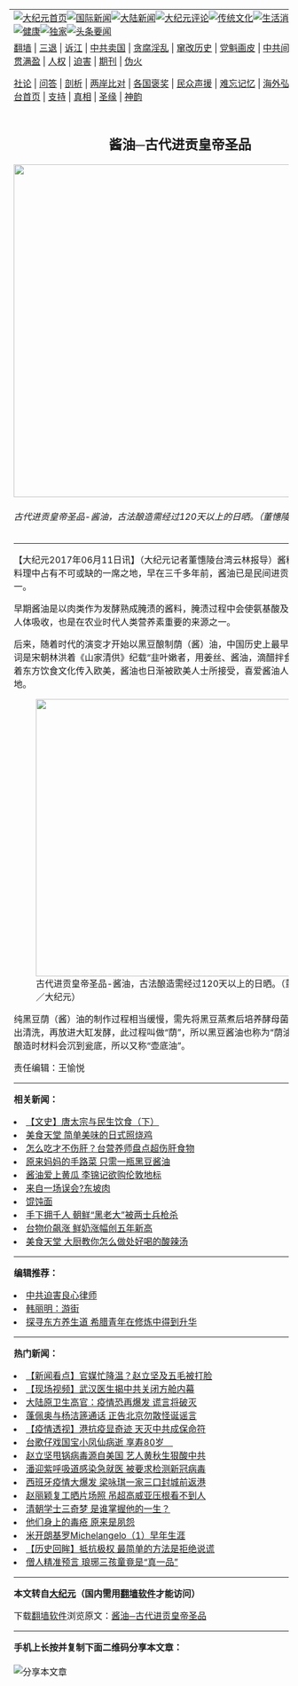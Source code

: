 <a name="1" id="1" target="_blank"></a><span id="1"></span>
<table align=center border="0"><tr><td colspan="2" VALIGN=TOP><a href="https://github.com/jjslrw3280/djy/blob/master/gb/nf1351518.md#1"><img src="https://raw.githubusercontent.com/jjslrw3280/www/master/t/djy/1.jpg" title="大纪元首页" alt="大纪元首页"></a><a href="https://github.com/jjslrw3280/djy/blob/master/gb/n24hr.md#1"><img src="https://raw.githubusercontent.com/jjslrw3280/www/master/t/djy/3.jpg" title="国际新闻" alt="国际新闻"></a><a href="https://github.com/jjslrw3280/djy/blob/master/gb/nsc413.md#1"><img src="https://raw.githubusercontent.com/jjslrw3280/www/master/t/djy/4.jpg" title="大陆新闻" alt="大陆新闻"></a><a href="https://github.com/jjslrw3280/djy/blob/master/gb/news392.md#1"><img src="https://raw.githubusercontent.com/jjslrw3280/www/master/t/djy/5.jpg" title="大纪元评论" alt="大纪元评论"></a><a href="https://github.com/jjslrw3280/djy/blob/master/gb/news2007.md#1"><img src="https://raw.githubusercontent.com/jjslrw3280/www/master/t/djy/6.jpg" title="传统文化" alt="传统文化"></a><a href="https://github.com/jjslrw3280/djy/blob/master/gb/news2008.md#1"><img src="https://raw.githubusercontent.com/jjslrw3280/www/master/t/djy/7.jpg" title="生活消费" alt="生活消费"></a><a href="https://github.com/jjslrw3280/djy/blob/master/gb/ncyule.md#1"><img src="https://raw.githubusercontent.com/jjslrw3280/www/master/t/djy/8.jpg" title="娱乐休闲" alt="娱乐休闲"></a><a href="https://github.com/jjslrw3280/djy/blob/master/gb/nsc1002.md#1"><img src="https://raw.githubusercontent.com/jjslrw3280/www/master/t/djy/9.jpg" title="健康" alt="健康"></a><a href="https://github.com/jjslrw3280/djy/blob/master/gb/nf6092.md#1"><img src="https://raw.githubusercontent.com/jjslrw3280/www/master/t/djy/10a.jpg" title="独家" alt="独家"></a><a href="https://github.com/jjslrw3280/djy/blob/master/gb/nf4514.md#1"><img src="https://raw.githubusercontent.com/jjslrw3280/www/master/t/djy/12a.jpg" title="头条要闻" alt="头条要闻"></a></td></tr>
<tr><td colspan="2" VALIGN=TOP><a target="_blank" href="https://github.com/jjslrw3280/www/blob/master/README.md?zsrh#1">翻墙</a> | <a target="_blank" href="https://github.com/jjslrw3280/djy/blob/master/gb/nf5657.md#1">三退</a> | <a target="_blank" href="https://github.com/jjslrw3280/djy/blob/master/gb/nf6124.md#1">诉江</a> | <a target="_blank" href="https://github.com/jjslrw3280/djy/blob/master/gb/nf1176117.md#1">中共卖国</a> | <a target="_blank" href="https://github.com/jjslrw3280/djy/blob/master/gb/nf5773.md#1">贪腐淫乱</a> | <a target="_blank" href="https://github.com/jjslrw3280/djy/blob/master/gb/nf1176115.md#1">窜改历史</a> | <a target="_blank" href="https://github.com/jjslrw3280/djy/blob/master/gb/nf1176107.md#1">党魁画皮</a> | <a target="_blank" href="https://github.com/jjslrw3280/djy/blob/master/gb/nf1320400.md#1">中共间谍</a> | <a target="_blank" href="https://github.com/jjslrw3280/djy/blob/master/gb/nf1176114.md#1">破坏传统</a> | <a target="_blank" href="https://github.com/jjslrw3280/ntdtv/blob/master/gb/prog447_1.md#1">恶贯满盈</a> | <a target="_blank" href="https://github.com/jjslrw3280/djy/blob/master/gb/ncid278.md#1">人权</a> | <a target="_blank" href="https://github.com/jjslrw3280/djy/blob/master/gb/nf1176111.md#1">迫害</a> | <a target="_blank" href="https://gitlab.com/szzdlab/mh-qikan/blob/master/README.md#1">期刊</a> | <a target="_blank" href="https://github.com/jjslrw3280/djy/blob/master/gb/nf5562.md#1">伪火</a></p><p><a target="_blank" href="https://github.com/jjslrw3280/djy/blob/master/gb/9p.md#1">社论</a> | <a target="_blank" href="https://github.com/jjslrw3280/djy/blob/master/gb/nf4378.md#1">问答</a> | <a target="_blank" href="https://github.com/jjslrw3280/djy/blob/master/gb/nf5792.md#1">剖析</a> | <a target="_blank" href="https://github.com/jjslrw3280/djy/blob/master/gb/nf5735.md#1">两岸比对</a> | <a target="_blank" href="https://github.com/jjslrw3280/djy/blob/master/gb/nf6119.md#1">各国褒奖</a> | <a target="_blank" href="https://github.com/jjslrw3280/djy/blob/master/gb/nf6120.md#1">民众声援</a> | <a target="_blank" href="https://github.com/jjslrw3280/djy/blob/master/gb/nf1188594.md#1">难忘记忆</a> | <a target="_blank" href="https://github.com/jjslrw3280/djy/blob/master/gb/nf3180.md#1">海外弘传</a> | <a target="_blank" href="https://github.com/jjslrw3280/djy/blob/master/gb/nf5410.md#1">万人上访</a> | <a target="_blank" href="https://github.com/jjslrw3280/www/blob/master/README.md?zsrh#1">平台首页</a> | <a target="_blank" href="https://github.com/jjslrw3280/djy/blob/master/gb/nf4386.md#1">支持</a> | <a target="_blank" href="https://github.com/jjslrw3280/djy/blob/master/gb/nf4389.md#1">真相</a> | <a target="_blank" href="https://github.com/jjslrw3280/djy/blob/master/gb/nf5790.md#1">圣缘</a> | <a target="_blank" href="https://github.com/jjslrw3280/djy/blob/master/gb/nf4786.md#1">神韵</a></td></tr>
<tr><td VALIGN=TOP width="626"><h2 align=center>酱油─古代进贡皇帝圣品</h2>
<img width="600" src="https://i.epochtimes.com/assets/uploads/2017/06/1706110733392357-600x400.jpg" />
<h6>古代进贡皇帝圣品-酱油，古法酿造需经过120天以上的日晒。（董憓陵／大纪元）
</h6>
<hr>
<p>【大纪元2017年06月11日讯】（大纪元记者董憓陵台湾云林报导）酱料在中国传统料理中占有不可或缺的一席之地，早在三千多年前，<ahref="https://github.com/jjslrw3280/djy/blob/master/gb/tag/%E9%85%B1%E6%B2%B9.md#1">酱油</a>已是民间进贡皇帝的圣品之一。</p>
<p>早期<ahref="https://github.com/jjslrw3280/djy/blob/master/gb/tag/%E9%85%B1%E6%B2%B9.md#1">酱油</a>是以肉类作为发酵熟成腌渍的酱料，腌渍过程中会使氨基酸及铁质更容易被人体吸收，也是在农业时代人类营养素重要的来源之一。</p>
<p>后来，随着时代的演变才开始以<ahref="https://github.com/jjslrw3280/djy/blob/master/gb/tag/%E9%BB%91%E8%B1%86.md#1">黑豆</a>酿制荫（酱）油，中国历史上最早使用“酱油”一词是宋朝林洪着《山家清供》纪载“韭叶嫩者，用姜丝、酱油，滴醋拌食”的描述。随着东方饮食文化传入欧美，酱油也日渐被欧美人士所接受，喜爱酱油人士遍及世界各地。</p>
<figure id="attachment_9251589" aria-describedby="caption-attachment-9251589" style="width: 500px" class="wp-caption aligncenter"><a target="_blank" href="https://i.epochtimes.com/assets/uploads/2017/06/1706110744572357.jpg"><img class="wp-image-9251589" src="https://i.epochtimes.com/assets/uploads/2017/06/1706110744572357-600x400.jpg" width="500" b="333" /></a><figcaption id="caption-attachment-9251589" class="wp-caption-text">古代进贡皇帝圣品-酱油，古法酿造需经过120天以上的日晒。（董憓陵／大纪元）</figcaption></figure>
<p>纯<ahref="https://github.com/jjslrw3280/djy/blob/master/gb/tag/%E9%BB%91%E8%B1%86.md#1">黑豆</a>荫（酱）油的制作过程相当缓慢，需先将黑豆蒸煮后培养酵母菌，约一周后取出清洗，再放进大缸发酵，此过程叫做“荫”，所以黑豆酱油也称为“荫油”；此外，因酿造时材料会沉到瓮底，所以又称“壶底油”。</p>
<p>责任编辑：王愉悦</p>

<hr>


<strong>相关新闻：</strong>
<li><a href="https://github.com/jjslrw3280/djy/blob/master/gb/17/5/30/n9202900.md#1">【文史】唐太宗与民生饮食（下）</a></li>
<li><a href="https://github.com/jjslrw3280/djy/blob/master/gb/17/5/30/n9204959.md#1">美食天堂 简单美味的日式照烧鸡</a></li>
<li><a href="https://github.com/jjslrw3280/djy/blob/master/gb/17/5/31/n9206482.md#1">怎么吃才不伤肝？台营养师盘点超伤肝食物</a></li>
<li><a href="https://github.com/jjslrw3280/djy/blob/master/gb/17/6/1/n9212695.md#1">原来妈妈的手路菜 只需一瓶黑豆酱油</a></li>
<li><a href="https://github.com/jjslrw3280/djy/blob/master/gb/17/6/1/n9215229.md#1">酱油爱上黄瓜 李锦记欲购伦敦地标</a></li>
<li><a href="https://github.com/jjslrw3280/djy/blob/master/gb/17/6/2/n9216955.md#1">来自一场误会?东坡肉</a></li>
<li><a href="https://github.com/jjslrw3280/djy/blob/master/gb/17/6/2/n9216999.md#1">馄饨面</a></li>
<li><a href="https://github.com/jjslrw3280/djy/blob/master/gb/17/6/5/n9229322.md#1">手下拥千人 朝鲜“黑老大”被两士兵枪杀</a></li>
<li><a href="https://github.com/jjslrw3280/djy/blob/master/gb/17/6/6/n9232511.md#1">台物价飙涨 鲜奶涨幅创五年新高</a></li>
<li><a href="https://github.com/jjslrw3280/djy/blob/master/gb/17/6/6/n9234221.md#1">美食天堂 大厨教你怎么做处好喝的酸辣汤</a></li>
<hr>


<strong>编辑推荐：</strong>
<li><a href="https://github.com/ychojm359/djy/blob/master/gb/9/2/9/n2422991.md?dfh#1" target="_blank">中共迫害良心律师</a></li><li><a href="https://github.com/tsiac2612/djy/blob/master/gb/18/10/23/n10802534.md#1" target="_blank">韩丽明：游街</a></li><li><a href="https://github.com/tsiac2612/djy/blob/master/gb/19/9/2/n11494502.md#1" target="_blank">探寻东方养生道 希腊青年在修炼中得到升华</a></li>
<hr>

<strong>热门新闻：</strong>
<li><a href="https://github.com/jjslrw3280/djy/blob/master/gb/20/3/16/n11945071.md#1">【新闻看点】官媒忙降温？赵立坚及五毛被打脸</a></li>
<li><a href="https://github.com/jjslrw3280/djy/blob/master/gb/20/3/16/n11943071.md#1">【现场视频】武汉医生揭中共关闭方舱内幕</a></li>
<li><a href="https://github.com/jjslrw3280/djy/blob/master/gb/20/3/15/n11942229.md#1">大陆原卫生高官：疫情恐再爆发 谎言将破灭</a></li>
<li><a href="https://github.com/jjslrw3280/djy/blob/master/gb/20/3/16/n11945291.md#1">蓬佩奥与杨洁篪通话 正告北京勿散怪诞谣言</a></li>
<li><a href="https://github.com/jjslrw3280/djy/blob/master/gb/20/3/15/n11942593.md#1">【疫情透视】港抗疫显奇迹 天灭中共成保命符</a></li>
<li><a href="https://github.com/jjslrw3280/djy/blob/master/gb/20/3/17/n11946544.md#1">台歌仔戏国宝小凤仙病逝 享寿80岁　</a></li>
<li><a href="https://github.com/jjslrw3280/djy/blob/master/gb/20/3/15/n11942589.md#1">赵立坚甩锅病毒源自美国 艺人黄秋生狠酸中共</a></li>
<li><a href="https://github.com/jjslrw3280/djy/blob/master/gb/20/3/15/n11942781.md#1">潘迎紫呼吸道感染急就医 被要求检测新冠病毒</a></li>
<li><a href="https://github.com/jjslrw3280/djy/blob/master/gb/20/3/15/n11942415.md#1">西班牙疫情大爆发 梁咏琪一家三口封城前返港</a></li>
<li><a href="https://github.com/jjslrw3280/djy/blob/master/gb/20/3/16/n11945468.md#1">赵丽颖复工晒片场照 吊超高威亚压根看不到人</a></li>
<li><a href="https://github.com/jjslrw3280/djy/blob/master/gb/20/3/11/n11933369.md#1">清朝学士三奇梦 是谁掌握他的一生？</a></li>
<li><a href="https://github.com/jjslrw3280/djy/blob/master/gb/20/1/2/n11764074.md#1">他们身上的毒疮 原来是夙怨</a></li>
<li><a href="https://github.com/jjslrw3280/djy/blob/master/gb/13/1/31/n3790016.md#1">米开朗基罗Michelangelo（1）早年生涯</a></li>
<li><a href="https://github.com/jjslrw3280/djy/blob/master/gb/20/3/7/n11923201.md#1">【历史回眸】抵抗极权 最简单的方法是拒绝说谎</a></li>
<li><a href="https://github.com/jjslrw3280/djy/blob/master/gb/20/3/11/n11933376.md#1">僧人精准预言 琅琊三孩童竟是“真一品”</a></li>
<hr>

<strong>本文转自<a href="https://www.epochtimes.com">大纪元</a>（国内需用<a href="https://github.com/jjslrw3280/www/blob/master/README.md#8">翻墙软件</a>才能访问）</strong><p>下载<a href="https://github.com/jjslrw3280/www/blob/master/README.md#8">翻墙软件</a>浏览原文：<a href="https://www.epochtimes.com/gb/17/6/11/n9251561.htm">酱油─古代进贡皇帝圣品</a></p><hr>

<strong>手机上长按并复制下面二维码分享本文章：</strong><br><br><img src="https://chart.apis.google.com/chart?cht=qr&chs=240x240&choe=UTF-8&chld=M|2&chl=https://github.com/jjslrw3280/djy/blob/master/gb/17/6/11/n9251561.md%231" title="分享本文章"></td><td VALIGN=TOP><a href="https://github.com/jjslrw3280/djy/blob/master/gb/16/1/21/n4622075.md?dfh#1" target="_blank"><img src="https://raw.githubusercontent.com/jjslrw3280/djy/master/gb/300/wei-f1.jpg" title="中共的伪火骗局"  alt="中共的伪火骗局"></a><br><a href="https://github.com/jjslrw3280/www/blob/master/README.md?dfh#9" target="_blank"><img src="https://raw.githubusercontent.com/jjslrw3280/djy/master/gb/300/yong-h.jpg" title="永恒的见证"  alt="永恒的见证"></a><br><a href="https://github.com/jjslrw3280/djy/blob/master/gb/13/9/29/n3974789.md?dfh#1" target="_blank"><img src="https://raw.githubusercontent.com/jjslrw3280/djy/master/gb/300/shang-lnz.jpg" title="善良女子被中共投男牢"  alt="善良女子被中共投男牢"></a><br><a href="https://github.com/jjslrw3280/djy/blob/master/gb/16/3/16/n4663449.md?dfh#1" target="_blank"><img src="https://raw.githubusercontent.com/jjslrw3280/djy/master/gb/300/huo-z3.jpg" title="警卫目击活摘器官"  alt="警卫目击活摘器官"></a><br><a href="https://github.com/jjslrw3280/djy/blob/master/gb/16/8/7/n8177641.md?dfh#1" target="_blank"><img src="https://raw.githubusercontent.com/jjslrw3280/djy/master/gb/300/huo-z4.jpg" title="证人描述活摘恐怖"  alt="证人描述活摘恐怖"></a><br><a href="https://github.com/jjslrw3280/djy/blob/master/gb/10/4/19/n2881569.md?dfh#1" target="_blank"><img src="https://raw.githubusercontent.com/jjslrw3280/djy/master/gb/300/huo-z1.jpg" title="揭开活摘器官黑幕"  alt="揭开活摘器官黑幕"></a><br><a href="https://github.com/jjslrw3280/djy/blob/master/gb/10/11/7/n3077476.md?dfh#1" target="_blank"><img src="https://raw.githubusercontent.com/jjslrw3280/djy/master/gb/300/ma-ks.jpg" title="马克思的成魔之路"  alt="马克思的成魔之路"></a><br><a href="https://github.com/jjslrw3280/djy/blob/master/gb/14/6/9/n4173977.md?dfh#1" target="_blank"><img src="https://raw.githubusercontent.com/jjslrw3280/djy/master/gb/300/chang-zs.jpg" title="藏字石 蕴天机"  alt="藏字石 蕴天机"></a><br><a href="https://github.com/jjslrw3280/djy/blob/master/gb/18/5/10/n10381511.md?dfh#1" target="_blank"><img src="https://raw.githubusercontent.com/jjslrw3280/djy/master/gb/300/st1.jpg" title="关注三亿人三退"  alt="关注三亿人三退"></a><br><a href="https://github.com/jjslrw3280/djy/blob/master/gb/18/3/21/n10237682.md?dfh#1" target="_blank"><img src="https://raw.githubusercontent.com/jjslrw3280/djy/master/gb/300/jie-t.jpg" title="解体中共复兴中华"  alt="解体中共复兴中华"></a><br><a href="https://github.com/jjslrw3280/djy/blob/master/gb/9/2/9/n2422991.md?dfh#1" target="_blank"><img src="https://raw.githubusercontent.com/jjslrw3280/djy/master/gb/300/gao-zs.jpg" title="中共迫害良心律师"  alt="中共迫害良心律师"></a><br><a href="https://github.com/jjslrw3280/djy/blob/master/gb/18/12/9/n10900044.md?dfh#1" target="_blank"><img src="https://raw.githubusercontent.com/jjslrw3280/djy/master/gb/300/sj1.jpg" title="三百多万人举报江泽民"  alt="三百多万人举报江泽民"></a><br><a href="https://github.com/jjslrw3280/djy/blob/master/gb/18/8/28/n10672014.md?dfh#1" target="_blank"><img src="https://raw.githubusercontent.com/jjslrw3280/djy/master/gb/300/sj2.jpg" title="这些官员为何起诉江泽民"  alt="这些官员为何起诉江泽民"></a><br><a href="https://github.com/jjslrw3280/djy/blob/master/gb/8/12/18/n2367165.md?dfh#1" target="_blank"><img src="https://raw.githubusercontent.com/jjslrw3280/djy/master/gb/300/liangan.jpg" title="海峡两岸的强烈对比"  alt="海峡两岸的强烈对比"></a><br><a href="https://github.com/jjslrw3280/djy/blob/master/gb/15/12/10/n4593139.md?dfh#1" target="_blank"><img src="https://raw.githubusercontent.com/jjslrw3280/djy/master/gb/300/jia-ndzl.jpg" title="加拿大总理的贺信"  alt="加拿大总理的贺信"></a><br><a href="https://github.com/jjslrw3280/djy/blob/master/gb/11/6/17/n3289382.md?dfh#1" target="_blank"><img src="https://raw.githubusercontent.com/jjslrw3280/djy/master/gb/300/xiao-wd.jpg" title="探寻真相兼听则明"  alt="探寻真相兼听则明"></a><br><a href="https://github.com/jjslrw3280/djy/blob/master/gb/18/10/27/n10812623.md?dfh#1" target="_blank"><img src="https://raw.githubusercontent.com/jjslrw3280/djy/master/gb/300/yindu.jpg" title="印度媒体报道东方"  alt="印度媒体报道东方"></a><br><a href="https://github.com/jjslrw3280/djy/blob/master/gb/18/6/9/n10469652.md?dfh#1" target="_blank"><img src="https://raw.githubusercontent.com/jjslrw3280/djy/master/gb/300/xie-j.jpg" title="不一样的海外校园"  alt="不一样的海外校园"></a><br><a href="https://github.com/jjslrw3280/djy/blob/master/gb/7/4/5/n1669415.md?dfh#1" target="_blank"><img src="https://raw.githubusercontent.com/jjslrw3280/djy/master/gb/300/li-up.jpg" title="从大师到徒弟的传奇"  alt="从大师到徒弟的传奇"></a><br><a href="https://github.com/jjslrw3280/djy/blob/master/gb/17/5/26/n9191512.md?dfh#1" target="_blank"><img src="https://raw.githubusercontent.com/jjslrw3280/djy/master/gb/300/zfl2.jpg" title="亿万人与东方一本奇书"  alt="亿万人与东方一本奇书"></a><br><a href="https://github.com/jjslrw3280/djy/blob/master/gb/13/11/27/n4020290.md?dfh#1" target="_blank"><img src="https://raw.githubusercontent.com/jjslrw3280/djy/master/gb/300/zhen-h.jpg" title="大陆见不到的震撼场面"  alt="大陆见不到的震撼场面"></a><br><a href="https://github.com/jjslrw3280/djy/blob/master/gb/15/7/17/n4482910.md?dfh#1" target="_blank"><img src="https://raw.githubusercontent.com/jjslrw3280/djy/master/gb/300/dalu-sk.jpg" title="人心向善 大陆当初盛况"  alt="人心向善 大陆当初盛况"></a><br><a href="https://github.com/jjslrw3280/djy/blob/master/gb/19/1/5/n10955468.md?dfh#1" target="_blank"><img src="https://raw.githubusercontent.com/jjslrw3280/djy/master/gb/300/zfl1.jpg" title="追寻真理 这书讲什么"  alt="追寻真理 这书讲什么"></a><br><a href="https://github.com/jjslrw3280/www/blob/master/README.md?dfh#1" target="_blank"><img src="https://raw.githubusercontent.com/jjslrw3280/djy/master/gb/300/fq1.jpg" title="下载免费翻墙软件"  alt="下载免费翻墙软件"></a><br></td></tr></table>
